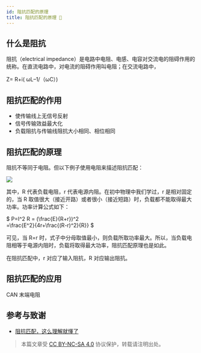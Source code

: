 ```yaml
---
id: 阻抗匹配的原理
title: 阻抗匹配的原理 🚧
---
```


## 什么是阻抗

阻抗（electrical impedance）是电路中电阻、电感、电容对交流电的阻碍作用的统称。在直流电路中，对电流的阻碍作用叫电阻；在交流电路中，

Z= R+i( ωL–1/（ωC）)

## 阻抗匹配的作用

- 使传输线上无信号反射
- 信号传输效益最大化
- 负载阻抗与传输线阻抗大小相同、相位相同

## 阻抗匹配的原理

阻抗不等同于电阻。但以下例子使用电阻来描述阻抗匹配：

![](https://wiki-media-1253965369.cos.ap-guangzhou.myqcloud.com/img/20210831090136.png)

其中，R 代表负载电阻，r 代表电源内阻。在初中物理中我们学过，r 是相对固定的，当 R 取值很大（接近开路）或者很小（接近短路）时，负载都不能取得最大功率。功率计算公式如下：

$
P=I^2 R = (\frac{E}{R+r})^2  
=\frac{E^2}{4r+\frac{(R-r)^2}{R}}
$

可见，当 R=r 时，式子中分母取值最小，则负载所取功率最大。所以，当负载电阻相等于电源内阻时，负载将取得最大功率，阻抗匹配原理也是如此。

在阻抗匹配中，r 对应了输入阻抗，R 对应输出阻抗。

## 阻抗匹配的应用

CAN 末端电阻

## 参考与致谢

- [阻抗匹配，这么理解就懂了](https://zhuanlan.zhihu.com/p/147597588)

> 本篇文章受 [CC BY-NC-SA 4.0](https://creativecommons.org/licenses/by/4.0/deed.zh) 协议保护，转载请注明出处。

